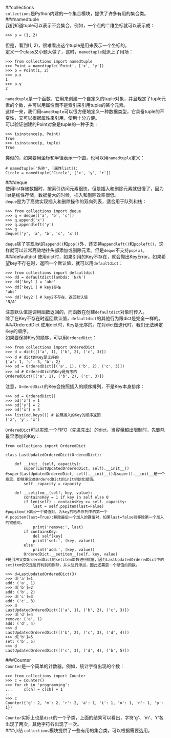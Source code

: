 ##collections  
`collections`是Python内建的一个集合模块，提供了许多有用的集合类。  
###namedtuple  
我们知道tuple可以表示不变集合，例如，一个点的二维坐标就可以表示成：

	>>> p = (1, 2)
但是，看到(1, 2)，很难看出这个tuple是用来表示一个坐标的。  
定义一个class又小题大做了，这时，`namedtuple`就派上了用场：

	>>> from collections import namedtuple
	>>> Point = namedtuple('Point', ['x', 'y'])
	>>> p = Point(1, 2)
	>>> p.x
	1
	>>> p.y
	2
`namedtuple`是一个函数，它用来创建一个自定义的tuple对象，并且规定了tuple元素的个数，并可以用属性而不是索引来引用tuple的某个元素。  
这样一来，我们用`namedtuple`可以很方便地定义一种数据类型，它具备tuple的不变性，又可以根据属性来引用，使用十分方便。  
可以验证创建的Point对象是tuple的一种子类：

	>>> isinstance(p, Point)
	True
	>>> isinstance(p, tuple)
	True
类似的，如果要用坐标和半径表示一个圆，也可以用`namedtuple`定义：

	# namedtuple('名称', [属性list]):
	Circle = namedtuple('Circle', ['x', 'y', 'r'])  
###deque  
使用list存储数据时，按索引访问元素很快，但是插入和删除元素就很慢了，因为list是线性存储，数据量大的时候，插入和删除效率很低。  
`deque`是为了高效实现插入和删除操作的双向列表，适合用于队列和栈：

	>>> from collections import deque
	>>> q = deque(['a', 'b', 'c'])
	>>> q.append('x')
	>>> q.appendleft('y')
	>>> q
	deque(['y', 'a', 'b', 'c', 'x'])
`deque`除了实现list的`append()`和`pop()`外，还支持`appendleft()`和`popleft()`，这样就可以非常高效地往头部添加或删除元素。但是`deque`不支持`pop(x)`。  
###defaultdict
使用dict时，如果引用的Key不存在，就会抛出KeyError。如果希望key不存在时，返回一个默认值，就可以用`defaultdict`：

	>>> from collections import defaultdict
	>>> dd = defaultdict(lambda: 'N/A')
	>>> dd['key1'] = 'abc'
	>>> dd['key1'] # key1存在
	'abc'
	>>> dd['key2'] # key2不存在，返回默认值
	'N/A'
注意默认值是调用函数返回的，而函数在创建`defaultdict`对象时传入。  
除了在Key不存在时返回默认值，`defaultdict`的其他行为跟dict是完全一样的。  
###OrderedDict
使用dict时，Key是无序的。在对dict做迭代时，我们无法确定Key的顺序。  
如果要保持Key的顺序，可以用`OrderedDict`：

	>>> from collections import OrderedDict
	>>> d = dict([('a', 1), ('b', 2), ('c', 3)])
	>>> d # dict的Key是无序的
	{'a': 1, 'c': 3, 'b': 2}
	>>> od = OrderedDict([('a', 1), ('b', 2), ('c', 3)])
	>>> od # OrderedDict的Key是有序的
	OrderedDict([('a', 1), ('b', 2), ('c', 3)])
注意，`OrderedDict`的Key会按照插入的顺序排列，不是Key本身排序：

	>>> od = OrderedDict()
	>>> od['z'] = 1
	>>> od['y'] = 2
	>>> od['x'] = 3
	>>> list(od.keys()) # 按照插入的Key的顺序返回
	['z', 'y', 'x']  
`OrderedDict`可以实现一个FIFO（先进先出）的dict，当容量超出限制时，先删除最早添加的Key：

	from collections import OrderedDict
	
	class LastUpdatedOrderedDict(OrderedDict):
	
	    def __init__(self, capacity):
	        super(LastUpdatedOrderedDict, self).__init__()
	#super(LastUpdatedOrderedDict, self).__init__()与super().__init__是一个意思，即继承父类OrderedDict的init初始化赋值。
	        self._capacity = capacity
	
	    def __setitem__(self, key, value):
	        containsKey = 1 if key in self else 0
	        if len(self) - containsKey >= self._capacity:
	            last = self.popitem(last=False)
	#popitem()弹出一个键值对，为key的哈希序列中的第一个
	#.popitem(last=True):移除最后一个加入的键值对，如果last=false则移除第一个加入的键值对。 
	            print('remove:', last)
	        if containsKey:
	            del self[key]
	            print('set:', (key, value))
	        else:
	            print('add:', (key, value))
	        OrderedDict.__setitem__(self, key, value)  
	#是引用父类OrderedDict的setitem函数进行赋值，因为LastUpdatedOrderedDict中的setitem仅仅是进行判别和删除，并未进行添加，因此还需要一个赋值的函数。

	>>> d=LastUpdatedOrderedDict(3)
	>>> d['a']=1
	add: ('a', 1)
	>>> d['b']=2
	add: ('b', 2)
	>>> d['c']=3
	add: ('c', 3)
	>>> d
	LastUpdatedOrderedDict([('a', 1), ('b', 2), ('c', 3)])
	>>> d['d']=4
	remove: ('a', 1)
	add: ('d', 4)
	>>> d
	LastUpdatedOrderedDict([('b', 2), ('c', 3), ('d', 4)])  
	>>> d['b']=5
	set: ('b', 5)
	>>> d
	LastUpdatedOrderedDict([('c', 3), ('d', 4), ('b', 5)])  
###Counter  
`Counter`是一个简单的计数器，例如，统计字符出现的个数：

	>>> from collections import Counter
	>>> c = Counter()
	>>> for ch in 'programming':
	...     c[ch] = c[ch] + 1
	...
	>>> c
	Counter({'g': 2, 'm': 2, 'r': 2, 'a': 1, 'i': 1, 'o': 1, 'n': 1, 'p': 1})
`Counter`实际上也是`dict`的一个子类，上面的结果可以看出，字符'g'、'm'、'r'各出现了两次，其他字符各出现了一次。  
###小结
`collections`模块提供了一些有用的集合类，可以根据需要选用。  
